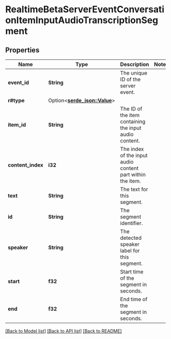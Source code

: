 # RealtimeBetaServerEventConversationItemInputAudioTranscriptionSegment

## Properties

Name | Type | Description | Notes
------------ | ------------- | ------------- | -------------
**event_id** | **String** | The unique ID of the server event. | 
**r#type** | Option<[**serde_json::Value**](.md)> |  | 
**item_id** | **String** | The ID of the item containing the input audio content. | 
**content_index** | **i32** | The index of the input audio content part within the item. | 
**text** | **String** | The text for this segment. | 
**id** | **String** | The segment identifier. | 
**speaker** | **String** | The detected speaker label for this segment. | 
**start** | **f32** | Start time of the segment in seconds. | 
**end** | **f32** | End time of the segment in seconds. | 

[[Back to Model list]](../README.md#documentation-for-models) [[Back to API list]](../README.md#documentation-for-api-endpoints) [[Back to README]](../README.md)


